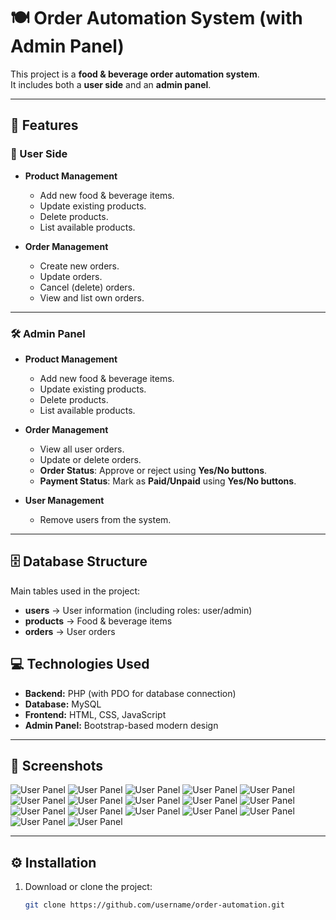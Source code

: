 # 🍽️ Order Automation System (with Admin Panel)

This project is a **food & beverage order automation system**.  
It includes both a **user side** and an **admin panel**.

---

## 🚀 Features

### 👤 User Side
- **Product Management**
  - Add new food & beverage items.
  - Update existing products.
  - Delete products.
  - List available products.

- **Order Management**
  - Create new orders.
  - Update orders.
  - Cancel (delete) orders.
  - View and list own orders.

---

### 🛠️ Admin Panel
- **Product Management**
  - Add new food & beverage items.
  - Update existing products.
  - Delete products.
  - List available products.

- **Order Management**
  - View all user orders.
  - Update or delete orders.
  - **Order Status**: Approve or reject using **Yes/No buttons**.  
  - **Payment Status**: Mark as **Paid/Unpaid** using **Yes/No buttons**.

- **User Management**
  - Remove users from the system.
 

---

## 🗄️ Database Structure
Main tables used in the project:

- **users** → User information (including roles: user/admin)  
- **products** → Food & beverage items  
- **orders** → User orders  

## 💻 Technologies Used
- **Backend:** PHP (with PDO for database connection)  
- **Database:** MySQL  
- **Frontend:** HTML, CSS, JavaScript  
- **Admin Panel:** Bootstrap-based modern design  

---

## 📸 Screenshots
![User Panel]()
![User Panel](https://github.com/AhmetFarukTUNC/orderweb/blob/main/images/1.png)
![User Panel](https://github.com/AhmetFarukTUNC/orderweb/blob/main/images/2.png)
![User Panel](https://github.com/AhmetFarukTUNC/orderweb/blob/main/images/3.png)
![User Panel](https://github.com/AhmetFarukTUNC/orderweb/blob/main/images/4.png)
![User Panel](https://github.com/AhmetFarukTUNC/orderweb/blob/main/images/5.png)
![User Panel](https://github.com/AhmetFarukTUNC/orderweb/blob/main/images/6.png)
![User Panel](https://github.com/AhmetFarukTUNC/orderweb/blob/main/images/7.png)
![User Panel](https://github.com/AhmetFarukTUNC/orderweb/blob/main/images/8.png)
![User Panel](https://github.com/AhmetFarukTUNC/orderweb/blob/main/images/9.png)
![User Panel](https://github.com/AhmetFarukTUNC/orderweb/blob/main/images/10.png)
![User Panel](https://github.com/AhmetFarukTUNC/orderweb/blob/main/images/11.png)
![User Panel](https://github.com/AhmetFarukTUNC/orderweb/blob/main/images/12.png)
![User Panel](https://github.com/AhmetFarukTUNC/orderweb/blob/main/images/13.png)
![User Panel](https://github.com/AhmetFarukTUNC/orderweb/blob/main/images/14.png)
![User Panel](https://github.com/AhmetFarukTUNC/orderweb/blob/main/images/15.png)
![User Panel](https://github.com/AhmetFarukTUNC/orderweb/blob/main/images/16.png)


---

## ⚙️ Installation
1. Download or clone the project:
   ```bash
   git clone https://github.com/username/order-automation.git
